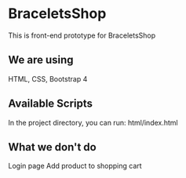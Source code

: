 # BraceletsShop
This is front-end prototype for BraceletsShop

## We are using
HTML, CSS, Bootstrap 4

## Available Scripts
In the project directory, you can run:
html/index.html

## What we don't do
Login page
Add product to shopping cart
